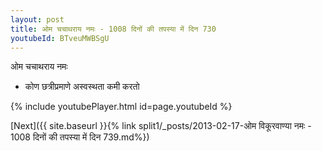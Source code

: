 ```yaml
---
layout: post
title: ओम चचाथराय नमः - 1008 दिनों की तपस्या में दिन 730
youtubeId: BTveuMWBSgU
---
```

 
 
 ओम चचाथराय नमः  
 
 -  कोण छत्रीप्रमाणे अस्वस्थता कमी करतो 
 
  
 
  
 
 
 
 
 
 


{% include youtubePlayer.html id=page.youtubeId %}
 
[Next]({{ site.baseurl }}{% link  split1/_posts/2013-02-17-ओम विकूरवाण्या नमः - 1008 दिनों की तपस्या में दिन 739.md%})
 
